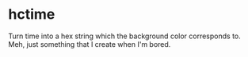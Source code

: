 # hctime
Turn time into a hex string which the background color corresponds to.  
Meh, just something that I create when I'm bored.
